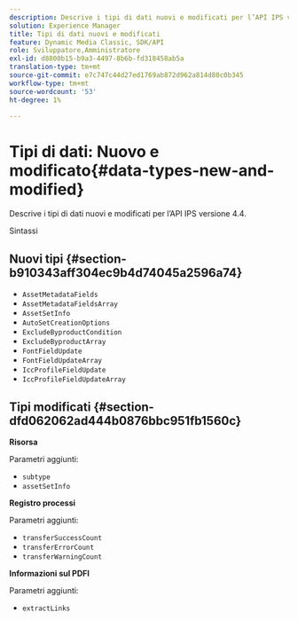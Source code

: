 ```yaml
---
description: Descrive i tipi di dati nuovi e modificati per l’API IPS versione 4.4.
solution: Experience Manager
title: Tipi di dati nuovi e modificati
feature: Dynamic Media Classic, SDK/API
role: Sviluppatore,Amministratore
exl-id: d8800b15-b9a3-4497-8b6b-fd318458ab5a
translation-type: tm+mt
source-git-commit: e7c747c44d27ed1769ab872d962a814d80c0b345
workflow-type: tm+mt
source-wordcount: '53'
ht-degree: 1%

---
```


# Tipi di dati: Nuovo e modificato{#data-types-new-and-modified}

Descrive i tipi di dati nuovi e modificati per l’API IPS versione 4.4.

Sintassi

## Nuovi tipi {#section-b910343aff304ec9b4d74045a2596a74}

* `AssetMetadataFields`
* `AssetMetadataFieldsArray`
* `AssetSetInfo`
* `AutoSetCreationOptions`
* `ExcludeByproductCondition`
* `ExcludeByproductArray`
* `FontFieldUpdate`
* `FontFieldUpdateArray`
* `IccProfileFieldUpdate`
* `IccProfileFieldUpdateArray`

## Tipi modificati {#section-dfd062062ad444b0876bbc951fb1560c}

**Risorsa**

Parametri aggiunti:

* `subtype`
* `assetSetInfo`

**Registro processi**

Parametri aggiunti:

* `transferSuccessCount`
* `transferErrorCount`
* `transferWarningCount`

**Informazioni sul PDFI**

Parametri aggiunti:

* `extractLinks`
